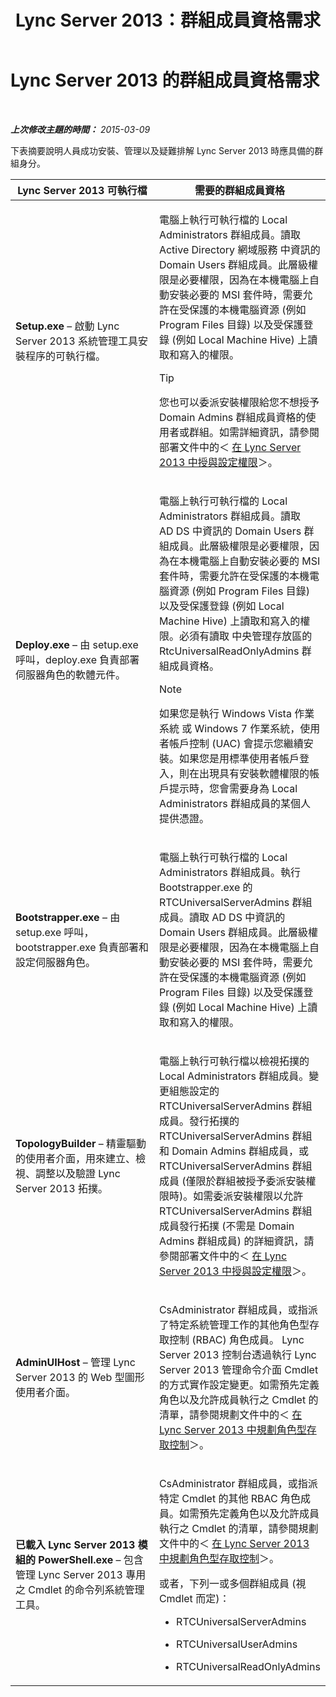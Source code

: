 ﻿---
title: Lync Server 2013：群組成員資格需求
TOCTitle: 群組成員資格需求
ms:assetid: 01876843-8717-4e72-baf5-866ac8cceee6
ms:mtpsurl: https://technet.microsoft.com/zh-tw/library/JJ204623(v=OCS.15)
ms:contentKeyID: 49289897
ms.date: 08/10/2015
mtps_version: v=OCS.15
ms.translationtype: HT
---

# Lync Server 2013 的群組成員資格需求

 

_**上次修改主題的時間：** 2015-03-09_

下表摘要說明人員成功安裝、管理以及疑難排解 Lync Server 2013 時應具備的群組身分。


<table>
<colgroup>
<col style="width: 50%" />
<col style="width: 50%" />
</colgroup>
<thead>
<tr class="header">
<th>Lync Server 2013 可執行檔</th>
<th>需要的群組成員資格</th>
</tr>
</thead>
<tbody>
<tr class="odd">
<td><p><strong>Setup.exe</strong> – 啟動 Lync Server 2013 系統管理工具安裝程序的可執行檔。</p></td>
<td><p>電腦上執行可執行檔的 Local Administrators 群組成員。讀取 Active Directory 網域服務 中資訊的 Domain Users 群組成員。此層級權限是必要權限，因為在本機電腦上自動安裝必要的 MSI 套件時，需要允許在受保護的本機電腦資源 (例如 Program Files 目錄) 以及受保護登錄 (例如 Local Machine Hive) 上讀取和寫入的權限。</p>
<div class="alert">

> [!TIP]  
> 您也可以委派安裝權限給您不想授予 Domain Admins 群組成員資格的使用者或群組。如需詳細資訊，請參閱部署文件中的＜ <a href="lync-server-2013-granting-setup-permissions.md">在 Lync Server 2013 中授與設定權限</a>＞。

</div></td>
</tr>
<tr class="even">
<td><p><strong>Deploy.exe</strong> – 由 setup.exe 呼叫，deploy.exe 負責部署伺服器角色的軟體元件。</p></td>
<td><p>電腦上執行可執行檔的 Local Administrators 群組成員。讀取 AD DS 中資訊的 Domain Users 群組成員。此層級權限是必要權限，因為在本機電腦上自動安裝必要的 MSI 套件時，需要允許在受保護的本機電腦資源 (例如 Program Files 目錄) 以及受保護登錄 (例如 Local Machine Hive) 上讀取和寫入的權限。必須有讀取 中央管理存放區的 RtcUniversalReadOnlyAdmins 群組成員資格。</p>
<div class="alert">

> [!NOTE]  
> 如果您是執行 Windows Vista 作業系統 或 Windows 7 作業系統，使用者帳戶控制 (UAC) 會提示您繼續安裝。如果您是用標準使用者帳戶登入，則在出現具有安裝軟體權限的帳戶提示時，您會需要身為 Local Administrators 群組成員的某個人提供憑證。


</div></td>
</tr>
<tr class="odd">
<td><p><strong>Bootstrapper.exe</strong> – 由 setup.exe 呼叫，bootstrapper.exe 負責部署和設定伺服器角色。</p></td>
<td><p>電腦上執行可執行檔的 Local Administrators 群組成員。執行 Bootstrapper.exe 的 RTCUniversalServerAdmins 群組成員。讀取 AD DS 中資訊的 Domain Users 群組成員。此層級權限是必要權限，因為在本機電腦上自動安裝必要的 MSI 套件時，需要允許在受保護的本機電腦資源 (例如 Program Files 目錄) 以及受保護登錄 (例如 Local Machine Hive) 上讀取和寫入的權限。</p></td>
</tr>
<tr class="even">
<td><p><strong>TopologyBuilder</strong> – 精靈驅動的使用者介面，用來建立、檢視、調整以及驗證 Lync Server 2013 拓撲。</p></td>
<td><p>電腦上執行可執行檔以檢視拓撲的 Local Administrators 群組成員。變更組態設定的 RTCUniversalServerAdmins 群組成員。發行拓撲的 RTCUniversalServerAdmins 群組和 Domain Admins 群組成員，或 RTCUniversalServerAdmins 群組成員 (僅限於群組被授予委派安裝權限時)。如需委派安裝權限以允許 RTCUniversalServerAdmins 群組成員發行拓撲 (不需是 Domain Admins 群組成員) 的詳細資訊，請參閱部署文件中的＜ <a href="lync-server-2013-granting-setup-permissions.md">在 Lync Server 2013 中授與設定權限</a>＞。</p></td>
</tr>
<tr class="odd">
<td><p><strong>AdminUIHost</strong> – 管理 Lync Server 2013 的 Web 型圖形使用者介面。</p></td>
<td><p>CsAdministrator 群組成員，或指派了特定系統管理工作的其他角色型存取控制 (RBAC) 角色成員。 Lync Server 2013 控制台透過執行 Lync Server 2013 管理命令介面 Cmdlet 的方式實作設定變更。如需預先定義角色以及允許成員執行之 Cmdlet 的清單，請參閱規劃文件中的＜ <a href="lync-server-2013-planning-for-role-based-access-control.md">在 Lync Server 2013 中規劃角色型存取控制</a>＞。</p></td>
</tr>
<tr class="even">
<td><p><strong>已載入 Lync Server 2013 模組的 PowerShell.exe</strong> – 包含管理 Lync Server 2013 專用之 Cmdlet 的命令列系統管理工具。</p></td>
<td><p>CsAdministrator 群組成員，或指派特定 Cmdlet 的其他 RBAC 角色成員。如需預先定義角色以及允許成員執行之 Cmdlet 的清單，請參閱規劃文件中的＜ <a href="lync-server-2013-planning-for-role-based-access-control.md">在 Lync Server 2013 中規劃角色型存取控制</a>＞。</p>
<p>或者，下列一或多個群組成員 (視 Cmdlet 而定)：</p>
<ul>
<li><p>RTCUniversalServerAdmins</p></li>
<li><p>RTCUniversalUserAdmins</p></li>
<li><p>RTCUniversalReadOnlyAdmins</p></li>
</ul></td>
</tr>
</tbody>
</table>

